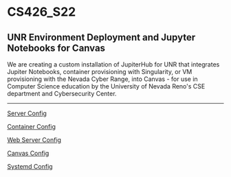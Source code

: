 # CS426_S22
## UNR Environment Deployment and Jupyter Notebooks for Canvas

We are creating a custom installation of JupiterHub for UNR that integrates 
Jupiter Notebooks, container provisioning with Singularity, or VM provisioning 
with the Nevada Cyber Range, into Canvas - for use in Computer Science education 
by the University of Nevada Reno's CSE department and Cybersecurity Center.

---

[Server Config](config/README.md)

[Container Config](containers/README.md)

[Web Server Config](nginx/README.md)

[Canvas Config](canvas/README.md)

[Systemd Config](systemd/README.md)
